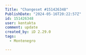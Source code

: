 ```yaml
---
Title: "Changeset #151426348"
PublishDate: "2024-05-16T20:22:57Z"
id: 151426348
user: kentakta
comment: update
created_by: iD 2.29.0
tags:
  - Montenegro

---
```

